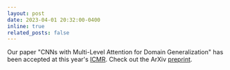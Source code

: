 ```yaml
---
layout: post
date: 2023-04-01 20:32:00-0400
inline: true
related_posts: false
---
```


Our paper "CNNs with Multi-Level Attention for Domain Generalization" has been accepted at this year's [ICMR](https://icmr2023.org/).
Check out the ArXiv [preprint](https://arxiv.org/abs/2304.00502).